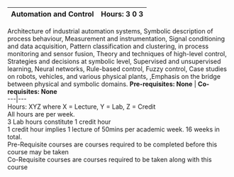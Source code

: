 **Automation and Control** | **Hours: 3 0 3**  
---|---  
Architecture of industrial automation systems, Symbolic description of process behaviour, Measurement and instrumentation, Signal conditioning and data acquisition, Pattern classification and clustering, in process monitoring and sensor fusion, Theory and techniques of high-level control, Strategies and decisions at symbolic level, Supervised and unsupervised learning, Neural networks, Rule-based control, Fuzzy control, Case studies on robots, vehicles, and various physical plants, ,Emphasis on the bridge between physical and symbolic domains.
**Pre-requisites: None** | **Co-requisites: None**  
---|---  
Hours: XYZ where X = Lecture, Y = Lab, Z = Credit  
All hours are per week.  
3 Lab hours constitute 1 credit hour  
1 credit hour implies 1 lecture of 50mins per academic week. 16 weeks in total.  
Pre-Requisite courses are courses required to be completed before this course may be taken  
Co-Requisite courses are courses required to be taken along with this course
